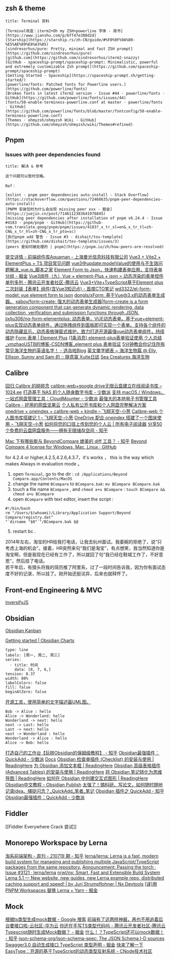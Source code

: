 ## zsh & theme

```ad-note
title: Terminal 资料

[Terminal改造：iterm2+Oh my ZSH+powerline 字体 - 简书](https://www.jianshu.com/p/6ff47e388d2d)
[Starship](https://starship.rs/zh-CN/guide/#%F0%9F%9A%80-%E5%AE%89%E8%A3%85)
[sindresorhus/pure: Pretty, minimal and fast ZSH prompt](https://github.com/sindresorhus/pure)
[github.com](https://github.com/sindresorhus/iterm2-snazzy)
[GitHub - spaceship-prompt/spaceship-prompt: Minimalistic, powerful and extremely customizable Zsh prompt](https://github.com/spaceship-prompt/spaceship-prompt)
[Getting Started - Spaceship](https://spaceship-prompt.sh/getting-started/)
[powerline/fonts: Patched fonts for Powerline users.](https://github.com/powerline/fonts)
[Broken fonts in latest iTerm2 version · Issue #44 · powerline/fonts · GitHub](https://github.com/powerline/fonts/issues/44)
[fonts/50-enable-terminess-powerline.conf at master · powerline/fonts · GitHub](https://github.com/powerline/fonts/blob/master/fontconfig/50-enable-terminess-powerline.conf)
[Themes · ohmyzsh/ohmyzsh Wiki · GitHub](https://github.com/ohmyzsh/ohmyzsh/wiki/Themes#refined)
```


## Pnpm

### Issues with peer dependencies found

```ad-note
title: 解决 & 参考

这个问题可以暂时忽略。

Ref：

[eslint - pnpm peer dependencies auto-install - Stack Overflow](https://stackoverflow.com/questions/72468635/pnpm-peer-dependencies-auto-install)
[PNPM 安装包时为什么会出现 missing peer xxx - 掘金](https://juejin.cn/post/7146112383641976845)
[missing peer dependencies after installation of pnpm v6.24.4 · Issue #4183 · pnpm/pnpm · GitHub](https://github-com.translate.goog/pnpm/pnpm/issues/4183?_x_tr_sl=en&_x_tr_tl=zh-CN&_x_tr_hl=zh-CN&_x_tr_pto=sc)
[执行pnpm add 警告 · Issue #3 · dishait/tov-template](https://github.com/dishait/tov-template/issues/3)
[peers 是如何被处理的 | pnpm](https://pnpm.io/zh/how-peers-are-resolved)
```

[提交详情 - 前端组件库Aquaman - 上海曼光信息科技有限公司](https://e.gitee.com/max-optics/repos/max-optics/aquaman/commit/57d8590463feb0d0efe15e61ed9c710ff03b91dc)
[Vue3 + Vite2 + ElementPlus + TS 项目常见问题](https://bbchin.com/archives/vite2vue3ts#9%E3%80%81%E6%8E%A8%E8%8D%90%E4%BD%BF%E7%94%A8-vscode-%E5%92%8C-vue-%E5%AE%98%E6%96%B9%E6%8B%93%E5%B1%95-volar%EF%BC%8C%E5%AE%83%E4%B8%BA-vue-3-%E6%8F%90%E4%BE%9B%E4%BA%86%E5%85%A8%E9%9D%A2%E7%9A%84-ide-%E6%94%AF%E6%8C%81)
[vue3中update:modelValue的使用与不生效问题解决_vue.js_脚本之家](https://www.jb51.net/article/242919.htm)
[Element Form to Json，快速构建表单应用，支持表单分组 - 掘金](https://juejin.cn/post/6993907898371801118)
[Vue3组件（九）Vue + element-Plus + json = 动态渲染的表单控件 单列多列 - 腾讯云开发者社区-腾讯云](https://cloud.tencent.com/developer/article/1795996?cps_key=1d358d18a7a17b4a6df8d67a62fd3d3d)
[Vue3+Vite+TypeScript基于Element plus 二次封装【表单】组件(含Vue3知识点) - 首席CTO笔记](https://www.shouxicto.com/article/3992.html)
[wd3322/el-form-model: vue element form to json](https://github.com/wd3322/el-form-model)
[dongls/xForm: 基于Vue@3.x的动态表单生成器。](https://github.com/dongls/xForm)
[xaboy/form-create: 强大的动态表单生成器|form-create is a form generation component that can generate dynamic rendering, data collection, verification and submission functions through JSON.](https://github.com/xaboy/form-create)
[jjxliu306/ng-form-elementplus: 动态表单，VUE动态表单。基于vue+element-plus实现动态表单组件，通过拖拽组件到面板即可实现一个表单。支持各个组件的动态隐藏显示，动态表格弹窗式维护。致力打造开源最强vue动态表单组件，持续维护](https://github.com/jjxliu306/ng-form-elementplus)
[Form 表单 | Element Plus](https://element-plus.org/zh-CN/component/form.html#%E8%A1%A8%E5%8D%95%E6%A0%A1%E9%AA%8C)
[(1条消息) element-plus表单验证使用 个人总结_ymzhaoUSTB的博客-CSDN博客_element plus 表单验证](https://blog.csdn.net/ymzhaobth/article/details/120820053)
[5分钟教会你记住所有常见海洋生物的英语名字！ - 选岛啦Blog](https://xuandao.la/blog/how-to-remember-the-name-of-marine-life/)
[英文單字總表 ~ 海洋生物篇 @ Elly, Ellison, Sunny and Sam 的 :: 隨意窩 Xuite日誌](https://blog.xuite.net/ellylin214/twblog/177316444-%E8%8B%B1%E6%96%87%E5%96%AE%E5%AD%97%E7%B8%BD%E8%A1%A8+~+%E6%B5%B7%E6%B4%8B%E7%94%9F%E7%89%A9%E7%AF%87)
[Sea Creatures 海洋生物](https://www.lboyenglish.com/2021/03/blog-post_25.html)


## Calibre

[回归 Calibre 的碎碎念](https://pepcn.com/apps/calibre-de-sui-sui-nian)
[calibre-web+google drive无限云盘建立在线阅读书库 – 1024.ee](https://1024.ee/2020/08/09/calibre-webgoogle-drive%E6%97%A0%E9%99%90%E4%BA%91%E7%9B%98%E5%BB%BA%E7%AB%8B%E5%9C%A8%E7%BA%BF%E9%98%85%E8%AF%BB%E4%B9%A6%E5%BA%93/)
[打造基于 NAS 的个人随身数字书库 - 少数派](https://sspai.com/post/64202)
[支持 macOS / Windows，一站式网盘管理工具：CloudMounter - 少数派](https://sspai.com/post/63683)
[最强大的本地电子书管理工具Calibre - 好用的网盘坚果云](https://content.jianguoyun.com/5642.html)
[个人私有公开书库和个人网盘完整解决方案 onedrive + oneindex + calibre-web + kindle – 飞翔天空-小葱](https://5656t.com/archives/1357)
[Calibre-web 个人图书库搭建记 1 – 飞翔天空-小葱](https://5656t.com/archives/600)
[OneDrive 配合 oneindex 搭建了一个图床使用 – 飞翔天空-小葱](https://5656t.com/archives/1154)
[如何将您的口径上传到您的个人云 | 所有电子阅读器](https://www.todoereaders.com/zh-CN/%E4%B8%8A%E9%87%8F%E4%BA%91.html)
[分享50个免费的云盘网盘服务——拥有无限储存空间 - 知乎](https://zhuanlan.zhihu.com/p/97798044)


[Mac 下有哪些能与 BeyondCompare 媲美的 diff 工具？ - 知乎](https://www.zhihu.com/question/20720399)
[Beyond Compare 4 license for Windows, Mac, Linux · GitHub](https://gist.github.com/rise-worlds/5a5917780663aada8028f96b15057a67)

for 4.2.4 or higher,4.2.5,4.2.6,4.3.7，it's works ， this is the way which makes Always in evaluation mode 。

1.  open `Terminal`, go to the dir : `cd /Applications/Beyond Compare.app/Contents/MacOS`
2.  change the name `BCompare` to `BCompare.bak`: `mv BCompare BCompare.bak`
3.  touch a file name `BCompare` , and `chmod a+u BCompare` : `touch BCompare && chmod a+u BCompare`
4.  open `BCompare` with text editor, insert the script :

```
#!/bin/bash
rm "/Users/$(whoami)/Library/Application Support/Beyond Compare/registry.dat"
"`dirname "$0"`"/BCompare.bak $@
```

5.  restart bc .

2014年左右，淘宝的HR给我打电话，让我去杭州面试。我委婉的拒绝了，说“只考虑上海的机会”。接着，HR突然来句“我们是淘宝”，有点想笑，我当然知道你是淘宝啊，但是我现在已经有工作了，所以就回了句“我已经在鞋城工作了，不好意思”，然后挂了电话。  
若干年后，有猎头将我的简历推了阿里系，过了一段时间告诉我，因为你有面试态度不好的记录，所以挂了。刚开始还挺诧异，后来也就释怀了。

## Front-end Engineering & MVC

[inversifyJS](https://darukjs.com/tutorial/decorator.html)

## Obsidian

[Obsidian Kanban](https://matthewmeye.rs/obsidian-kanban/)

[Getting started | Obsidian Charts](https://charts.phibr0.de/)

```chart
type: line
labels: [周一, 周二, 周三]
series:
  - title: 时间
    data: [8, 7, 6,]
tension: 0.37
width: 80%
labelColors: false
fill: false
beginAtZero: false
```

[开源工具，使用简单的文字描述画UML图。](https://plantuml.com/zh/)

```plantuml
Bob -> Alice : hello
Alice -> Wonderland: hello
Wonderland -> next: hello
next -> Last: hello
Last -> next: hello
next -> Wonderland : hello
Wonderland -> Alice : hello
Alice -> Bob: hello
```

[打造自己的工作台【玩转Obsidian的保姆级教程】 - 知乎](https://zhuanlan.zhihu.com/p/409409946)
[Obsidian最强插件：QuickAdd - 少数派](https://sspai.com/post/69375)
[Docs](https://kknwfe6755.feishu.cn/docs/doccn67RYLVN4IQZiJTwviIdnog)
[Obsidian 检查单插件 (Checklist) 的安装与使用 | ReadingHere](https://www.readinghere.com/blog/obsidian-checklist-plugin/)
[为 Obsidian 添加文本框 | ReadingHere](https://www.readinghere.com/blog/add-admonition-text-box-for-obsidian/)
[Obsidian 高级表格插件 (Advanced Tables) 的安装与使用 | ReadingHere](https://www.readinghere.com/blog/obsidian-advanced-tables-plugin/)
[将 Obsidian 笔记转化为思维导图 | ReadingHere](https://www.readinghere.com/blog/obsidian-note-mind-map/)
[如何在 Obsidian 中创建交互式图形 | ReadingHere](https://www.readinghere.com/blog/how-to-create-interactive-charts-in-obsidian/)
[Obsidian中文教程 - Obsidian Publish](https://publish.obsidian.md/chinesehelp/)
[太强了！搞科研、写论文，如何随时随地记录idea、捕捉闪念？_QuickAdd_笔者_笔记](https://www.sohu.com/a/556514140_120714173)
[Obsidian 插件之 QuickAdd - 知乎](https://zhuanlan.zhihu.com/p/386885976)
[Obsidian最强插件：QuickAdd - 少数派](https://sspai.com/post/69375)

## Fiddler

[[Fiddler Everywhere Crack 尝试]]

## Monorepo Workspace by Lerna

[淘系前端架构 - 周刊 - 210719 期 - 知乎](https://zhuanlan.zhihu.com/p/390985804)
[lerna/lerna: Lerna is a fast, modern build system for managing and publishing multiple JavaScript/TypeScript packages from the same repository.](https://github.com/lerna/lerna)
[Announcement: Passing the torch · Issue #3121 · lerna/lerna](https://github.com/lerna/lerna/issues/3121)
[nrwl/nx: Smart, Fast and Extensible Build System](https://github.com/nrwl/nx/)
[Lerna 5.1 — New website, new guides, new Lerna example repo, distributed caching support and speed! | by Juri Strumpflohner | Nx Devtools](https://blog.nrwl.io/lerna-5-1-new-website-new-guides-new-lerna-example-repo-distributed-caching-support-and-speed-64d66410bec7)
[[译]用 PNPM Workspaces 替换 Lerna + Yarn - 掘金](https://juejin.cn/post/7071992448511279141#heading-15)

## Mock

[根据ts类型生成mock数据 - Google 搜索](https://www.google.com/search?newwindow=1&sxsrf=ALiCzsYyQi8j9pR8oQZGOPuF4As1DjiJgQ:1666591993979&q=%E6%A0%B9%E6%8D%AEts%E7%B1%BB%E5%9E%8B%E7%94%9F%E6%88%90mock%E6%95%B0%E6%8D%AE&sa=X&ved=2ahUKEwiMi6X-mvj6AhU_DEQIHQy5AQM4ChDVAnoECCIQAQ&biw=1920&bih=862&dpr=1)
[前端有了这两样神器，再也不用追着后台要接口啦-云社区-华为云](https://bbs.huaweicloud.com/blogs/285679)
[你还在手写TS类型代码吗 - 腾讯云开发者社区-腾讯云](https://cloud.tencent.com/developer/article/2020137?cps_key=1d358d18a7a17b4a6df8d67a62fd3d3d)
[Typescript随时生成Mock数据？ - 掘金](https://juejin.cn/post/6972521427819839501)
[什么！？TypeScript还可以mock数据！ - 知乎](https://zhuanlan.zhihu.com/p/72412792)
[json-schema-org/json-schema-spec: The JSON Schema I-D sources](https://github.com/json-schema-org/json-schema-spec)
[Swagger3.0 自动生成接口 TypeScript 类型声明 - 掘金](https://juejin.cn/post/6954261528426217480)
[快来了解一下EasyType：开源的基于TypeScript的动态类型反射系统 - CNode技术社区](https://cnodejs.org/topic/5eeef3ea472c7975b04b69e3)
